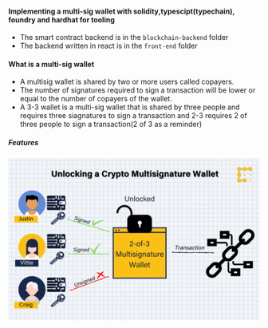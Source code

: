 #### Implementing a multi-sig wallet with solidity,typescipt(typechain), foundry and hardhat for tooling
- The smart contract backend is in the `blockchain-backend` folder
- The backend written in react is in the `front-end` folder

#### What is a multi-sig wallet
- A multisig wallet is shared by two or more users called copayers.
- The number of signatures required to sign a transaction will be lower or equal to the number of copayers of the wallet.
- A 3-3 wallet is a multi-sig wallet that is shared by three people and requires three siagnatures  to sign a transaction and 2-3 requires 2 of three people to sign a transaction(2 of 3 as a reminder)

##### Features
![alt](./pics/HX2VPWTONNDWVPOLCFVD3X2YHM.png)

